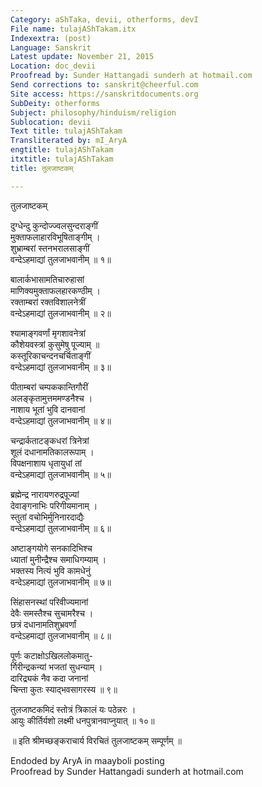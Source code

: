 ```yaml
---
Category: aShTaka, devii, otherforms, devI
File name: tulajAShTakam.itx
Indexextra: (post)
Language: Sanskrit
Latest update: November 21, 2015
Location: doc_devii
Proofread by: Sunder Hattangadi sunderh at hotmail.com
Send corrections to: sanskrit@cheerful.com
Site access: https://sanskritdocuments.org
SubDeity: otherforms
Subject: philosophy/hinduism/religion
Sublocation: devii
Text title: tulajAShTakam
Transliterated by: mI_AryA
engtitle: tulajAShTakam
itxtitle: tulajAShTakam
title: तुलजाष्टकम्

---
```

  
 तुलजाष्टकम्   
  
दुग्धेन्दु कुन्दोज्ज्वलसुन्दराङ्गीं  
मुक्ताफलाहारविभूषिताङ्गीम् ।  
शुभ्राम्बरां स्तनभरालसाङ्गीं  
वन्देऽहमाद्यां तुलजाभवानीम् ॥ १॥  
  
बालार्कभासामतिचारुहासां  
माणिक्यमुक्ताफलहारकण्ठीम् ।  
रक्ताम्बरां रक्तविशालनेत्रीं  
वन्देऽहमाद्यां तुलजाभवानीम् ॥ २॥  
  
श्यामाङ्गवर्णां मृगशावनेत्रां  
कौशेयवस्त्रां कुसुमेषु पूज्याम् ॥   
कस्तूरिकाचन्दनचर्चिताङ्गीं  
वन्देऽहमाद्यां तुलजाभवानीम् ॥ ३॥  
  
पीताम्बरां चम्पककान्तिगौरीं  
अलङ्कृतामुत्तममण्डनैश्च ।  
नाशाय भूतां भुवि दानवानां  
वन्देऽहमाद्यां तुलजाभवानीम् ॥ ४॥  
  
चन्द्रार्कताटङ्कधरां त्रिनेत्रां  
शूलं दधानामतिकालरूपाम् ।  
विपक्षनाशाय धृतायुधां तां  
वन्देऽहमाद्यां तुलजाभवानीम् ॥ ५॥  
  
ब्रह्मेन्द्र नारायणरुद्रपूज्यां  
देवाङ्गनाभिः परिगीयमानाम् ।  
स्तुतां वचोभिर्मुनिनारदाद्यैः  
वन्देऽहमाद्यां तुलजाभवानीम् ॥ ६॥  
  
अष्टाङ्गयोगे सनकादिभिश्च  
ध्यातां मुनीन्द्रैश्च समाधिगम्याम् ।  
भक्तस्य नित्यं भुवि कामधेनुं  
वन्देऽहमाद्यां तुलजाभवानीम् ॥ ७॥  
  
सिंहासनस्थां परिवीज्यमानां  
देवैः समस्तैश्च सुचामरैश्च ।  
छत्रं दधानामतिशुभ्रवर्णां  
वन्देऽहमाद्यां तुलजाभवानीम् ॥ ८॥  
  
पूर्णः कटाक्षोऽखिललोकमातु-  
र्गिरीन्द्रकन्यां भजतां सुधन्याम् ।  
दारिद्र्यकं नैव कदा जनानां  
चिन्ता कुतः स्याद्भवसागरस्य ॥ ९॥  
  
तुलजाष्टकमिदं स्तोत्रं त्रिकालं यः पठेन्नरः ।  
आयुः कीर्तिर्यशो लक्ष्मी धनपुत्रानवाप्नुयात् ॥ १०॥  
  
॥ इति श्रीमच्छङ्कराचार्य विरचितं तुलजाष्टकम् सम्पूर्णम् ॥   
  
  
Endoded by AryA in maayboli posting  
Proofread by Sunder Hattangadi sunderh at hotmail.com  
  
